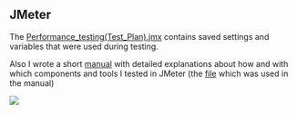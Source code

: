 ## JMeter 

The <a href="https://github.com/Evergaarden/apache_jmeter/blob/main/Performance_testing(Test_Plan).jmx">Performance_testing(Test_Plan).jmx</a> contains saved settings and variables that were used during testing.

Also I wrote a short <a href="https://github.com/Evergaarden/apache_jmeter/blob/main/JMeter_TestManual.md">manual</a> with detailed explanations about how and with which components and tools I tested in JMeter (the <a href="https://github.com/Evergaarden/apache_jmeter/blob/main/JMeter_Test_Plan_for_TestManual.jmx">file</a> which was used in the manual)


![](https://img.shields.io/github/watchers/Evergaarden/apache_jmeter?style=social)
